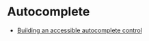 # Autocomplete

- [Building an accessible autocomplete control](https://adamsilver.io/articles/building-an-accessible-autocomplete-control/)

